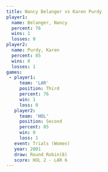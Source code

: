 ```yaml
---
title: Nancy Belanger vs Karen Purdy
player1:               
  name: Belanger, Nancy
  percent: 76          
  wins: 1              
  losses: 0            
player2:               
  name: Purdy, Karen   
  percent: 85          
  wins: 0              
  losses: 1            
games:
 - player1:         
     team: 'LAR'    
     position: Third
     percent: 76    
     win: 1         
     loss: 0        
   player2:          
     team: 'HOL'     
     position: Second
     percent: 85     
     win: 0          
     loss: 1         
   event: Trials (Women)
   year: 2001           
   draw: Round Robin(8) 
   score: HOL 2 - LAR 6 
---
```

